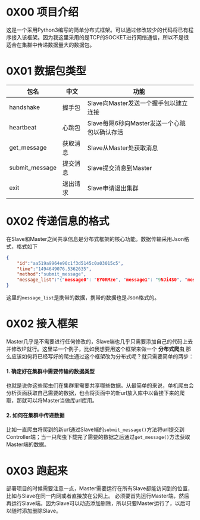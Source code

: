 # 0X00 项目介绍
这是一个采用Python3编写的简单分布式框架。可以通过修改较少的代码将已有程序接入该框架。因为我这里采用的是TCP的SOCKET进行网络通信，所以不是很适合在集群中传递数据量大的数据包。

# 0X01 数据包类型

| 包名 | 中文 | 功能 |
|------|--|--|
| handshake | 握手包 | Slave向Master发送一个握手包以建立连接 |
| heartbeat | 心跳包 | Slave每隔6秒向Master发送一个心跳包以确认存活 |
| get_message | 获取消息 | Slave从Master处获取消息 |
| submit_message | 提交消息 | Slave提交消息到Master |
| exit | 退出请求 | Slave申请退出集群 |


# 0X02 传递信息的格式
在Slave和Master之间共享信息是分布式框架的核心功能。数据传输采用Json格式，格式如下
```json
{
    "id":"aa519a9964e90c1f3d5145c0a03015c5",
    "time":"1494649076.5362635",
    "method":"submit_message",
    "message_list":"{"message0": "EY0RMze", "message1": "9NJi4S0", "message2": "fT4pU9i", "message3": "ZMF9YCR", "message4": "xAxgxjN", "message5": "NLtMzRw", "message6": "yRq5bg6"}"
}
```
这里的`message_list`是携带的数据，携带的数据也是Json格式的。

# 0X02 接入框架
Master几乎是不需要进行任何修改的，Slave端也几乎只需要添加自己的代码上去并修改IP就行。这里举一个例子，比如我想要用这个框架来做一个 **分布式爬虫** 那么应该如何将已经写好的爬虫通过这个框架改为分布式呢？就只需要简单的两步：

#### 1. 确定好在集群中需要传输的数据类型
也就是说你这些爬虫们在集群里需要共享哪些数据。从最简单的来说，单机爬虫会分析页面获取自己需要的数据，也会将页面中的新url放入库中以备接下来的爬取，那就可以将Master当做库url库用。
#### 2. 如何在集群中传递数据
比如一直爬虫将爬到的新url通过Slave端的`submit_message()`方法将url提交到Controller端；当一只爬虫下载完了需要的数据之后通过`get_message()`方法获取Master端的数据。

# 0X03 跑起来
部署项目的时候需要注意一点，Master需要运行在所有Slave都能访问到的位置，比如与Slave在同一内网或者直接放在公网上。
必须要首先运行Master端，然后再运行Slave端。因为Slave可以动态添加删除，所以只要Master运行了，以后可以随时添加删除Slave。
